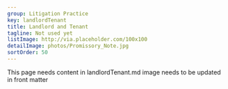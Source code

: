 ```yaml
---
group: Litigation Practice
key: landlordTenant
title: Landlord and Tenant
tagline: Not used yet
listImage: http://via.placeholder.com/100x100
detailImage: photos/Promissory_Note.jpg
sortOrder: 50
---
```

This page needs content in landlordTenant.md
image needs to be updated in front matter